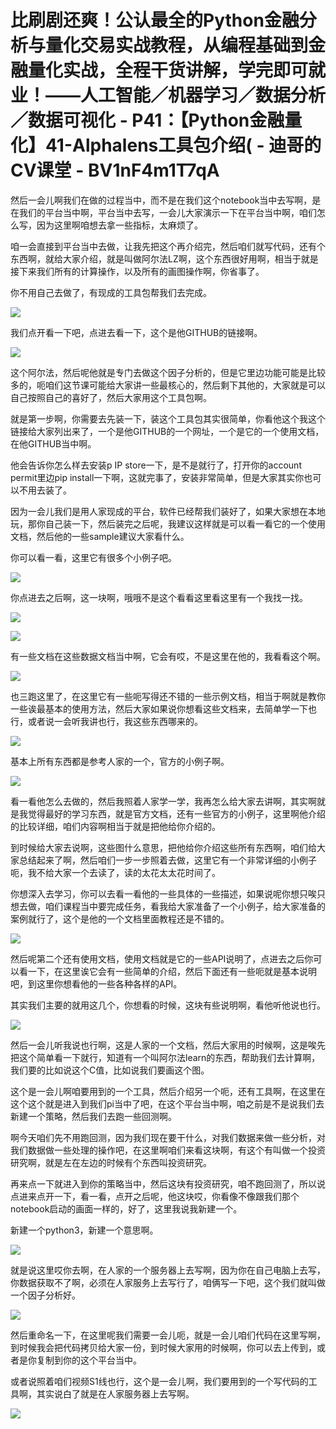 # 比刷剧还爽！公认最全的Python金融分析与量化交易实战教程，从编程基础到金融量化实战，全程干货讲解，学完即可就业！——人工智能／机器学习／数据分析／数据可视化 - P41：【Python金融量化】41-Alphalens工具包介绍( - 迪哥的CV课堂 - BV1nF4m1T7qA

然后一会儿啊我们在做的过程当中，而不是在我们这个notebook当中去写啊，是在我们的平台当中啊，平台当中去写，一会儿大家演示一下在平台当中啊，咱们怎么写，因为这里啊咱想去拿一些指标，太麻烦了。

咱一会直接到平台当中去做，让我先把这个再介绍完，然后咱们就写代码，还有个东西啊，就给大家介绍，就是叫做阿尔法LZ啊，这个东西很好用啊，相当于就是接下来我们所有的计算操作，以及所有的画图操作啊，你省事了。

你不用自己去做了，有现成的工具包帮我们去完成。

![](img/f031ff46fcf6f302967bb793420a46d8_1.png)

我们点开看一下吧，点进去看一下，这个是他GITHUB的链接啊。

![](img/f031ff46fcf6f302967bb793420a46d8_3.png)

这个阿尔法，然后呢他就是专门去做这个因子分析的，但是它里边功能可能是比较多的，呃咱们这节课可能给大家讲一些最核心的，然后剩下其他的，大家就是可以自己按照自己的喜好了，然后大家用这个工具包啊。

就是第一步啊，你需要去先装一下，装这个工具包其实很简单，你看他这个我这个链接给大家列出来了，一个是他GITHUB的一个网址，一个是它的一个使用文档，在他GITHUB当中啊。

他会告诉你怎么样去安装p IP store一下，是不是就行了，打开你的account permit里边pip install一下啊，这就完事了，安装非常简单，但是大家其实你也可以不用去装了。

因为一会儿我们是用人家现成的平台，软件已经帮我们装好了，如果大家想在本地玩，那你自己装一下，然后装完之后呢，我建议这样就是可以看一看它的一个使用文档，然后他的一些sample建议大家看什么。

你可以看一看，这里它有很多个小例子吧。

![](img/f031ff46fcf6f302967bb793420a46d8_5.png)

你点进去之后啊，这一块啊，哦哦不是这个看看这里看这里有一个我找一找。

![](img/f031ff46fcf6f302967bb793420a46d8_7.png)

![](img/f031ff46fcf6f302967bb793420a46d8_8.png)

有一些文档在这些数据文档当中啊，它会有哎，不是这里在他的，我看看这个啊。

![](img/f031ff46fcf6f302967bb793420a46d8_10.png)

也三跑这里了，在这里它有一些呃写得还不错的一些示例文档，相当于啊就是教你一些诶最基本的使用方法，然后大家如果说你想看这些文档来，去简单学一下也行，或者说一会听我讲也行，我这些东西哪来的。



![](img/f031ff46fcf6f302967bb793420a46d8_12.png)

基本上所有东西都是参考人家的一个，官方的小例子啊。

![](img/f031ff46fcf6f302967bb793420a46d8_14.png)

看一看他怎么去做的，然后我照着人家学一学，我再怎么给大家去讲啊，其实啊就是我觉得最好的学习东西，就是官方文档，还有一些官方的小例子，这里啊他介绍的比较详细，咱们内容啊相当于就是把他给你介绍的。

到时候给大家去说啊，这些图什么意思，把他给你介绍这些所有东西啊，咱们给大家总结起来了啊，然后咱们一步一步照着去做，这里它有一个非常详细的小例子呃，我不给大家一个去读了，读的太花太太花时间了。

你想深入去学习，你可以去看一看他的一些具体的一些描述，如果说呢你想只唉只想去做，咱们课程当中要完成任务，看我给大家准备了一个小例子，给大家准备的案例就行了，这个是他的一个文档里面教程还是不错的。



![](img/f031ff46fcf6f302967bb793420a46d8_16.png)

然后呢第二个还有使用文档，使用文档就是它的一些API说明了，点进去之后你可以看一下，在这里诶它会有一些简单的介绍，然后下面还有一些呃就是基本说明吧，到这里你想看他的一些各种各样的API。

其实我们主要的就用这几个，你想看的时候，这块有些说明啊，看他听他说也行。

![](img/f031ff46fcf6f302967bb793420a46d8_18.png)

然后一会儿听我说也行啊，这是人家的一个文档，然后大家用的时候啊，这是唉先把这个简单看一下就行，知道有一个叫阿尔法learn的东西，帮助我们去计算啊，我们要的比如说这个C值，比如说我们要画这个图。

这个是一会儿啊咱要用到的一个工具，然后介绍另一个呃，还有工具啊，在这里在这个这个就是进入到我们pi当中了吧，在这个平台当中啊，咱之前是不是说我们去新建一个策略，然后我们去跑一些回测啊。

啊今天咱们先不用跑回测，因为我们现在要干什么，对我们数据来做一些分析，对我们数据做一些处理的操作吧，在这里啊咱们来看这块啊，有这个有叫做一个投资研究啊，就是左在左边的时候有个东西叫投资研究。

再来点一下就进入到你的策略当中，然后这块有投资研究，咱不跑回测了，所以说点进来点开一下，看一看，点开之后呢，他这块哎，你看像不像跟我们那个notebook启动的画面一样的，好了，这里我说我新建一个。

新建一个python3，新建一个意思啊。

![](img/f031ff46fcf6f302967bb793420a46d8_20.png)

就是说这里哎你去啊，在人家的一个服务器上去写啊，因为你在自己电脑上去写，你数据获取不了啊，必须在人家服务上去写行了，咱俩写一下吧，这个我们就叫做一个因子分析好。



![](img/f031ff46fcf6f302967bb793420a46d8_22.png)

然后重命名一下，在这里呢我们需要一会儿呃，就是一会儿咱们代码在这里写啊，到时候我会把代码拷贝给大家一份，到时候大家用的时候啊，你可以去上传到，或者是你复制到你的这个平台当中。

或者说照着咱们视频S1线也行，这个是一会儿啊，我们要用到的一个写代码的工具啊，其实说白了就是在人家服务器上去写啊。



![](img/f031ff46fcf6f302967bb793420a46d8_24.png)